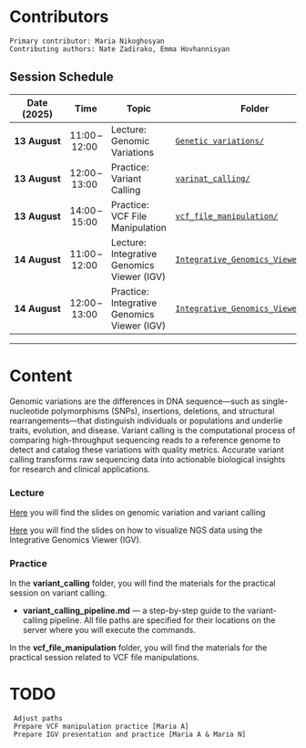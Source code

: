   # Contributors 
    Primary contributor: Maria Nikoghosyan
    Contributing authors: Nate Zadirako, Emma Hovhannisyan

## Session Schedule

| Date (2025)   | Time          | Topic                                   | Folder                                                              |
| ------------- | ------------- | --------------------------------------- | ------------------------------------------------------------------- |
| **13 August**   | 11:00 – 12:00 | Lecture: Genomic Variations     | [`Genetic variations/`](./)                                      |
|   **13 August**  | 12:00 – 13:00   | Practice: Variant Calling   | [`varinat_calling/`](./varinat_calling/)                                      |
| **13 August**   | 14:00 – 15:00   | Practice: VCF File Manipulation    | [`vcf_file_manipulation/`](./vcf_file_manipulation/)  |
| **14 August** | 11:00 – 12:00 | Lecture: Integrative Genomics Viewer (IGV)| [`Integrative_Genomics_Viewer_(IGV)/`](./Integrative_Genomics_Viewer_(IGV)/) |
| **14 August** | 12:00 – 13:00 |Practice: Integrative Genomics Viewer (IGV)| [`Integrative_Genomics_Viewer_(IGV)/`](./Integrative_Genomics_Viewer_(IGV)/)  |


---

  # Content 
Genomic variations are the differences in DNA sequence—such as single-nucleotide polymorphisms (SNPs), insertions, deletions, and structural rearrangements—that distinguish individuals or populations and underlie traits, evolution, and disease. Variant calling is the computational process of comparing high-throughput sequencing reads to a reference genome to detect and catalog these variations with quality metrics. Accurate variant calling transforms raw sequencing data into actionable biological insights for research and clinical applications.

### Lecture
[Here](https://docs.google.com/presentation/d/1iBj2Rdx6Ue0G7pYThBh_7XcEZjCzS00m/edit?slide=id.p1#slide=id.p1) you will find the slides on genomic variation and variant calling 

[Here]() you will find the slides on how to visualize NGS data using the Integrative Genomics Viewer (IGV).

### Practice

In the **variant_calling** folder, you will find the materials for the practical session on variant calling.

- **variant_calling_pipeline.md** — a step-by-step guide to the variant-calling pipeline. All file paths are specified for their locations on the server where you will execute the commands.

In the **vcf_file_manipulation** folder, you will find the materials for the practical session related to VCF file manipulations.



  # TODO
     Adjust paths 
     Prepare VCF manipulation practice [Maria A]
     Prepare IGV presentation and practice [Maria A & Maria N] 
